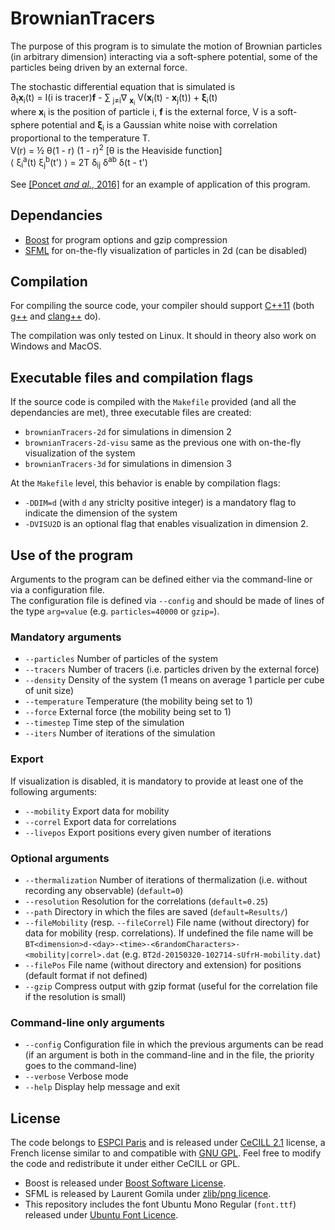 # BrownianTracers

The purpose of this program is to simulate the motion of Brownian particles
(in arbitrary dimension)
interacting via a soft-sphere potential, some of the particles being driven
by an external force.

The stochastic differential equation that is simulated is  
&part;<sub>t</sub>**x**<sub>i</sub>(t) =  I(i is tracer)**f** -
&sum; <sub>j&ne;i</sub>&nabla; <sub>**x**<sub>i</sub></sub>
V(**x**<sub>i</sub>(t) - **x**<sub>j</sub>(t)) + **&xi;**<sub>i</sub>(t)  
where **x**<sub>i</sub> is the position of particle i, **f** is the external
force, V is a soft-sphere potential and **&xi;**<sub>i</sub> is a Gaussian
white noise with correlation proportional to the temperature T.  
V(r) = &frac12; &theta;(1 - r) (1 - r)<sup>2</sup>  \[&theta; is the Heaviside
function\]  
&lang; &xi;<sub>i</sub><sup>a</sup>(t) &xi;<sub>j</sub><sup>b</sup>(t')
&rang; = 2T &delta;<sub>ij</sub> &delta;<sup>ab</sup> &delta;(t - t')


See [\[Poncet *and al.*, 2016\]](http://arxiv.org/abs/1608.00094) for an
example of application of this program.

## Dependancies
* [Boost](http://www.boost.org/) for program options and gzip compression
* [SFML](http://www.sfml-dev.org/) for on-the-fly visualization of particles
in 2d (can be disabled)

## Compilation
For compiling the source code, your compiler should support
[C++11](http://en.wikipedia.org/wiki/C%2B%2B11) (both
[g++](https://gcc.gnu.org/) and [clang++](http://clang.llvm.org/) do).

The compilation was only tested on Linux. It should in theory also work
on Windows and MacOS.

## Executable files and compilation flags
If the source code is compiled with the `Makefile` provided (and all the
dependancies are met), three executable files are created:
* `brownianTracers-2d` for simulations in dimension 2
* `brownianTracers-2d-visu` same as the previous one with on-the-fly
visualization of the system
* `brownianTracers-3d` for simulations in dimension 3

At the `Makefile` level, this behavior is enable by compilation flags:
* `-DDIM=d` (with `d` any striclty positive integer) is a mandatory flag
to indicate the dimension of the system
* `-DVISU2D` is an optional flag that enables visualization in dimension 2.

## Use of the program
Arguments to the program can be defined either via the command-line or
via a configuration file.  
The configuration file is defined via `--config`
and should be made of lines of the type `arg=value` (e.g. `particles=40000` or
`gzip=`).

### Mandatory arguments
* `--particles` Number of particles of the system
* `--tracers` Number of tracers (i.e. particles driven by the external force)
* `--density` Density of the system (1 means on average 1 particle per cube of
unit size)
* `--temperature` Temperature (the mobility being set to 1)
* `--force` External force (the mobility being set to 1)
* `--timestep` Time step of the simulation
* `--iters` Number of iterations of the simulation

### Export
If visualization is disabled, it is mandatory to provide at least one of the
following arguments:
* `--mobility` Export data for mobility
* `--correl` Export data for correlations
* `--livepos` Export positions every given number of iterations 

### Optional arguments
* `--thermalization` Number of iterations of thermalization (i.e. without
recording any observable) (`default=0`)
* `--resolution` Resolution for the correlations (`default=0.25`)
* `--path` Directory in which the files are saved (`default=Results/`)
* `--fileMobility` (resp. `--fileCorrel`) File name (without directory)
for data for mobility (resp. correlations).
If undefined the file name will be
`BT<dimension>d-<day>-<time>-<6randomCharacters>-<mobility|correl>.dat`
(e.g. `BT2d-20150320-102714-sUfrH-mobility.dat`)
* `--filePos` File name (without directory and extension) for positions
(default format if not defined)
* `--gzip` Compress output with gzip format (useful for the
correlation file if the resolution is small)

### Command-line only arguments
* `--config` Configuration file in which the previous arguments can be read
(if an argument is both in the command-line and in the file, the priority goes
to the command-line)
* `--verbose` Verbose mode
* `--help` Display help message and exit

## License
The code belongs to [ESPCI Paris](http://www.espci.fr/) and is released under
[CeCILL 2.1](http://www.cecill.info/) license, a
French license similar to and compatible with
[GNU GPL](https://www.gnu.org/licenses/gpl.html). Feel free to modify the
code and redistribute it under either CeCILL or GPL.

* Boost is released under
[Boost Software License](http://www.boost.org/users/license.html).
* SFML is released by Laurent Gomila under
[zlib/png licence](http://www.sfml-dev.org/license.php).
* This repository includes the font Ubuntu Mono Regular (`font.ttf`) released
under [Ubuntu Font Licence](http://font.ubuntu.com/licence/).
